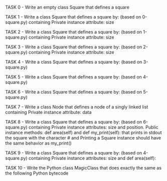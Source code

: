 TASK 0 - Write an empty class Square that defines a square

TASK 1 - Write a class Square that defines a square by: (based on 0-square.py) containing Private instance attribute: size

TASK 2 - Write a class Square that defines a square by: (based on 1-square.py) containing Private instance attribute: size

TASK 3 - Write a class Square that defines a square by: (based on 2-square.py) containing Private instance attribute: size

TASK 4 - Write a class Square that defines a square by: (based on 3-square.py)

TASK 5 - Write a class Square that defines a square by: (based on 4-square.py)

TASK 6 - Write a class Square that defines a square by: (based on 5-square.py)

TASK 7 - Write a class Node that defines a node of a singly linked list containing Private instance attribute: data

TASK 8 - Write a class Square that defines a square by: (based on 6-square.py) containing Private instance attributes: size and position. Public instance methods: def area(self) and  def my_print(self): that prints in stdout the square with the character # and Printing a Square instance should have the same behavior as my_print()

TASK 9 - Write a class Square that defines a square by: (based on 4-square.py) containing Private instance attributes: size and def area(self):

TASK 10 - Write the Python class MagicClass that does exactly the same as the following Python bytecode
